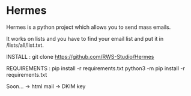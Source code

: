 # Hermes

Hermes is a python project which allows you to send mass emails. 

It works on lists and you have to find your email list and put it in /lists/all/list.txt.

INSTALL : 
git clone https://github.com/RWS-Studio/Hermes

REQUIREMENTS :
pip install -r requirements.txt
python3 -m pip install -r requirements.txt

Soon...
-> html mail
-> DKIM key
